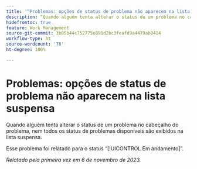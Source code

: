 ```yaml
---
title: '“Problemas: opções de status de problema não aparecem na lista suspensa”'
description: “Quando alguém tenta alterar o status de um problema no cabeçalho do problema, nem todos os status de problemas disponíveis são exibidos na lista suspensa.”
hidefromtoc: true
feature: Work Management
source-git-commit: 3b05b44c752775e891d2bc3feafd9a4479ab8414
workflow-type: ht
source-wordcount: '78'
ht-degree: 100%

---
```



# Problemas: opções de status de problema não aparecem na lista suspensa

Quando alguém tenta alterar o status de um problema no cabeçalho do problema, nem todos os status de problemas disponíveis são exibidos na lista suspensa.

Esse problema foi relatado para o status “[!UICONTROL Em andamento]”.

_Relatado pela primeira vez em 6 de novembro de 2023._
